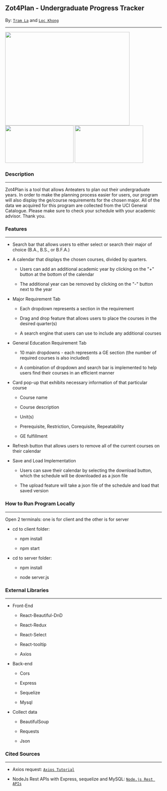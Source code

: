 ## **Zot4Plan - Undergraduate Progress Tracker**

By: [`Tram La`](#https://www.linkedin.com/in/tram-la-680417200/) and [`Loc Khong`](#https://www.linkedin.com/in/lockhong/)

---


<img src="https://media.giphy.com/media/rGVGxC1VKgIVSUtSlA/giphy.gif" width="400" height="300" />

<img src="https://media.giphy.com/media/rJWU8FL63vdU6KNBHN/giphy.gif" width="220" height="120" />

<img src="https://media.giphy.com/media/dT5pf9N0ZV7yTfUxje/giphy.gif" width="220" height="120" />


### **Description**

---

Zot4Plan is a tool that allows Anteaters to plan out their undergraduate years. In order to make the planning process easier for users, our program will also display the ge/course requirements for the chosen major. All of the data we acquired for this program are collected from the UCI General Catalogue. Please make sure to check your schedule with your academic advisor. Thank you.


### **Features**

---

* Search bar that allows users to either select or search their major of choice (B.A., B.S., or B.F.A.)

* A calendar that displays the chosen courses, divided by quarters.

    - Users can add an additional academic year by clicking on the "+" button at the bottom of the calendar

    - The additional year can be removed by clicking on the "-" button next to the year

* Major Requirement Tab
    
    - Each dropdown represents a section in the requirement

    - Drag and drop feature that allows users to place the courses in the desired quarter(s)

    - A search engine that users can use to include any additional courses

* General Education Requirement Tab

    - 10 main dropdowns - each represents a GE section (the number of required courses is also included)

    - A combination of dropdown and search bar is implemented to help users find their courses in an efficient manner

* Card pop-up that exhibits necessary information of that particular course

    - Course name

    - Course description

    - Unit(s)

    - Prerequisite, Restriction, Corequisite, Repeatability

    - GE fulfillment

* Refresh button that allows users to remove all of the current courses on their calendar

* Save and Load Implementation

    - Users can save their calendar by selecting the download button, which the schedule will be downloaded as a json file

    - The upload feature will take a json file of the schedule and load that saved version

### **How to Run Program Locally**

---

Open 2 terminals: one is for client and the other is for server

* cd to client folder: 

    - npm install 

    - npm start

* cd to server folder: 

    - npm install

    - node server.js

### **External Libraries**

---

* Front-End

    - React-Beautiful-DnD

    - React-Redux

    - React-Select

    - React-tooltip

    - Axios 

* Back-end

    - Cors

    - Express

    - Sequelize

    - Mysql

* Collect data

    - BeautifulSoup

    - Requests

    - Json


### **Cited Sources**

---

* Axios request: [`Axios Tutorial`](#https://www.bezkoder.com/axios-request/)

* NodeJs Rest APIs with Express, sequelize and MySQL: [`Node.js Rest APIs`](#https://www.bezkoder.com/node-js-express-sequelize-mysql/#Test_the_APIs)
